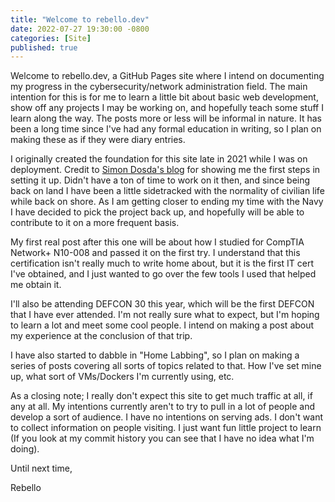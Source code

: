 ```yaml
---
title: "Welcome to rebello.dev"
date: 2022-07-27 19:30:00 -0800
categories: [Site]
published: true
---
```


Welcome to rebello.dev, a GitHub Pages site where I intend on documenting my progress in the cybersecurity/network administration field. The main intention for this is for me to learn a little bit about basic web development, show off any projects I may be working on, and hopefully teach some stuff I learn along the way. The posts more or less will be informal in nature. It has been a long time since I've had any formal education in writing, so I plan on making these as if they were diary entries.

<!--more-->

I originally created the foundation for this site late in 2021 while I was on deployment. Credit to [Simon Dosda's blog](https://simondosda.github.io/posts/2021-09-13-blog-github-pages-1-introduction.html) for showing me the first steps in setting it up. Didn't have a ton of time to work on it then, and since being back on land I have been a little sidetracked with the normality of civilian life while back on shore. As I am getting closer to ending my time with the Navy I have decided to pick the project back up, and hopefully will be able to contribute to it on a more frequent basis.

My first real post after this one will be about how I studied for CompTIA Network+ N10-008 and passed it on the first try. I understand that this certification isn't really much to write home about, but it is the first IT cert I've obtained, and I just wanted to go over the few tools I used that helped me obtain it.

I'll also be attending DEFCON 30 this year, which will be the first DEFCON that I have ever attended. I'm not really sure what to expect, but I'm hoping to learn a lot and meet some cool people. I intend on making a post about my experience at the conclusion of that trip.

I have also started to dabble in "Home Labbing", so I plan on making a series of posts covering all sorts of topics related to that. How I've set mine up, what sort of VMs/Dockers I'm currently using, etc.

As a closing note; I really don't expect this site to get much traffic at all, if any at all. My intentions currently aren't to try to pull in a lot of people and develop a sort of audience. I have no intentions on serving ads. I don't want to collect information on people visiting. I just want fun little project to learn (If you look at my commit history you can see that I have no idea what I'm doing).

Until next time,

Rebello